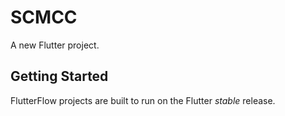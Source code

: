 # SCMCC

A new Flutter project.

## Getting Started

FlutterFlow projects are built to run on the Flutter _stable_ release.
